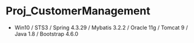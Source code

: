 # Proj_CustomerManagement
- Win10 / STS3 / Spring 4.3.29 / Mybatis 3.2.2 / Oracle 11g / Tomcat 9 / Java 1.8 / Bootstrap 4.6.0
